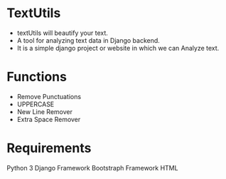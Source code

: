 # TextUtils
- textUtils will beautify your text.
- A tool for analyzing text data in Django backend.
- It is a simple django project or website in which we can Analyze text.

# Functions
- Remove Punctuations
- UPPERCASE
- New Line Remover
- Extra Space Remover

# Requirements
Python 3
Django Framework
Bootstraph Framework 
HTML
